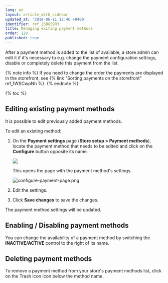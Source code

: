 ```yaml
---
lang: en
layout: article_with_sidebar
updated_at: '2018-06-11 12:46 +0400'
identifier: ref_25BG59R3
title: Managing exiting payment methods
order: 120
published: true
---
```

After a payment method is added to the list of available, a store admin can edit it if it's necessary to e.g. change the payment configuration settings, disable or completely delete this payment from the list.

{% note info %}
If you need to change the order the payments are displayed in the storefront, see {% link "Sorting payments on the storefront" ref_1WSCwpNh %}.
{% endnote %}

{% toc %}

## Editing existing payment methods

It is possible to edit previously added payment methods.

To edit an existing method:

1.  On the **Payment settings** page (**Store setup > Payment methods**), locate the payment method that needs to be edited and click on the **Configure** button opposite its name.

    ![]({{site.baseurl}}/attachments/6389794/xc5_paymentmethods_configure_method.png)

    This opens the page with the payment method's settings.

    ![configure-payment-page.png]({{site.baseurl}}/attachments/ref_25BG59R3/configure-payment-page.png)

2.  Edit the settings. 

3.  Click **Save changes** to save the changes.

The payment method settings will be updated.

## Enabling / Disabling payment methods

You can change the availability of a payment method by switching the **INACTIVE/ACTIVE** control to the right of its name.

## Deleting payment methods

To remove a payment method from your store's payment methods list, click on the Trash icon icon below the method name.
